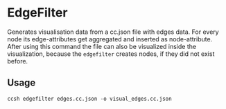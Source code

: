 # EdgeFilter

Generates visualisation data from a cc.json file with edges data.
For every node its edge-attributes get aggregated and inserted as node-attribute.
After using this command the file can also be visualized inside the visualization, because the `edgefilter` creates nodes,
if they did not exist before.

## Usage

`ccsh edgefilter edges.cc.json -o visual_edges.cc.json`
